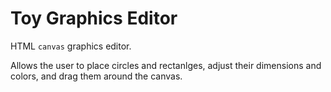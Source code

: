 # Toy Graphics Editor

HTML `canvas` graphics editor.

Allows the user to place circles and rectanlges, adjust their 
dimensions and colors, and drag them around the canvas.